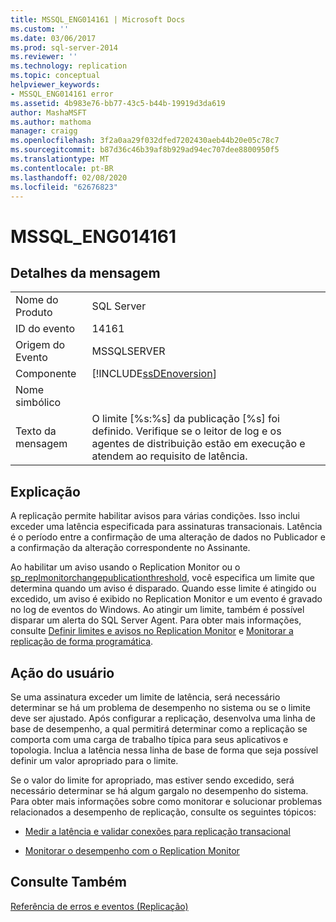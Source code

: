 ```yaml
---
title: MSSQL_ENG014161 | Microsoft Docs
ms.custom: ''
ms.date: 03/06/2017
ms.prod: sql-server-2014
ms.reviewer: ''
ms.technology: replication
ms.topic: conceptual
helpviewer_keywords:
- MSSQL_ENG014161 error
ms.assetid: 4b983e76-bb77-43c5-b44b-19919d3da619
author: MashaMSFT
ms.author: mathoma
manager: craigg
ms.openlocfilehash: 3f2a0aa29f032dfed7202430aeb44b20e05c78c7
ms.sourcegitcommit: b87d36c46b39af8b929ad94ec707dee8800950f5
ms.translationtype: MT
ms.contentlocale: pt-BR
ms.lasthandoff: 02/08/2020
ms.locfileid: "62676823"
---
```

# <a name="mssql_eng014161"></a>MSSQL_ENG014161
    
## <a name="message-details"></a>Detalhes da mensagem  
  
|||  
|-|-|  
|Nome do Produto|SQL Server|  
|ID do evento|14161|  
|Origem do Evento|MSSQLSERVER|  
|Componente|[!INCLUDE[ssDEnoversion](../../includes/ssdenoversion-md.md)]|  
|Nome simbólico||  
|Texto da mensagem|O limite [%s:%s] da publicação [%s] foi definido. Verifique se o leitor de log e os agentes de distribuição estão em execução e atendem ao requisito de latência.|  
  
## <a name="explanation"></a>Explicação  
 A replicação permite habilitar avisos para várias condições. Isso inclui exceder uma latência especificada para assinaturas transacionais. Latência é o período entre a confirmação de uma alteração de dados no Publicador e a confirmação da alteração correspondente no Assinante.  
  
 Ao habilitar um aviso usando o Replication Monitor ou o [sp_replmonitorchangepublicationthreshold](/sql/relational-databases/system-stored-procedures/sp-replmonitorchangepublicationthreshold-transact-sql), você especifica um limite que determina quando um aviso é disparado. Quando esse limite é atingido ou excedido, um aviso é exibido no Replication Monitor e um evento é gravado no log de eventos do Windows. Ao atingir um limite, também é possível disparar um alerta do SQL Server Agent. Para obter mais informações, consulte [Definir limites e avisos no Replication Monitor](monitor/set-thresholds-and-warnings-in-replication-monitor.md) e [Monitorar a replicação de forma programática](monitoring-replication.md).  
  
## <a name="user-action"></a>Ação do usuário  
 Se uma assinatura exceder um limite de latência, será necessário determinar se há um problema de desempenho no sistema ou se o limite deve ser ajustado. Após configurar a replicação, desenvolva uma linha de base de desempenho, a qual permitirá determinar como a replicação se comporta com uma carga de trabalho típica para seus aplicativos e topologia. Inclua a latência nessa linha de base de forma que seja possível definir um valor apropriado para o limite.  
  
 Se o valor do limite for apropriado, mas estiver sendo excedido, será necessário determinar se há algum gargalo no desempenho do sistema. Para obter mais informações sobre como monitorar e solucionar problemas relacionados a desempenho de replicação, consulte os seguintes tópicos:  
  
-   [Medir a latência e validar conexões para replicação transacional](monitor/measure-latency-and-validate-connections-for-transactional-replication.md)  
  
-   [Monitorar o desempenho com o Replication Monitor](monitor/monitor-performance-with-replication-monitor.md)  
  
## <a name="see-also"></a>Consulte Também  
 [Referência de erros e eventos &#40;Replicação&#41;](errors-and-events-reference-replication.md)  
  
  
